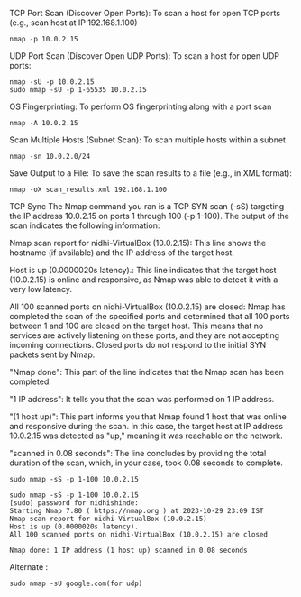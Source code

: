 TCP Port Scan (Discover Open Ports):
To scan a host for open TCP ports (e.g., scan host at IP 192.168.1.100)
```
nmap -p 10.0.2.15
```
UDP Port Scan (Discover Open UDP Ports):
To scan a host for open UDP ports:
```
nmap -sU -p 10.0.2.15
sudo nmap -sU -p 1-65535 10.0.2.15
```
OS Fingerprinting:
To perform OS fingerprinting along with a port scan
```
nmap -A 10.0.2.15
```
Scan Multiple Hosts (Subnet Scan):
To scan multiple hosts within a subnet
```
nmap -sn 10.0.2.0/24
```
Save Output to a File:
To save the scan results to a file (e.g., in XML format):
```
nmap -oX scan_results.xml 192.168.1.100
```
TCP Sync
The Nmap command you ran is a TCP SYN scan (-sS) targeting the IP address 10.0.2.15 on ports 1 through 100 (-p 1-100). The output of the scan indicates the following information:

Nmap scan report for nidhi-VirtualBox (10.0.2.15): This line shows the hostname (if available) and the IP address of the target host.

Host is up (0.0000020s latency).: This line indicates that the target host (10.0.2.15) is online and responsive, as Nmap was able to detect it with a very low latency.

All 100 scanned ports on nidhi-VirtualBox (10.0.2.15) are closed: Nmap has completed the scan of the specified ports and determined that all 100 ports between 1 and 100 are closed on the target host. This means that no services are actively listening on these ports, and they are not accepting incoming connections. Closed ports do not respond to the initial SYN packets sent by Nmap.

"Nmap done": This part of the line indicates that the Nmap scan has been completed.

"1 IP address": It tells you that the scan was performed on 1 IP address.

"(1 host up)": This part informs you that Nmap found 1 host that was online and responsive during the scan. In this case, the target host at IP address 10.0.2.15 was detected as "up," meaning it was reachable on the network.

"scanned in 0.08 seconds": The line concludes by providing the total duration of the scan, which, in your case, took 0.08 seconds to complete.

```
sudo nmap -sS -p 1-100 10.0.2.15
```
```
sudo nmap -sS -p 1-100 10.0.2.15
[sudo] password for nidhishinde: 
Starting Nmap 7.80 ( https://nmap.org ) at 2023-10-29 23:09 IST
Nmap scan report for nidhi-VirtualBox (10.0.2.15)
Host is up (0.0000020s latency).
All 100 scanned ports on nidhi-VirtualBox (10.0.2.15) are closed

Nmap done: 1 IP address (1 host up) scanned in 0.08 seconds
```


Alternate :
```
sudo nmap -sU google.com(for udp)
```
